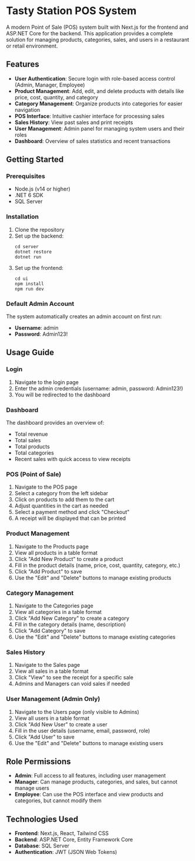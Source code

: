 # Tasty Station POS System

A modern Point of Sale (POS) system built with Next.js for the frontend and ASP.NET Core for the backend. This application provides a complete solution for managing products, categories, sales, and users in a restaurant or retail environment.

## Features

- **User Authentication**: Secure login with role-based access control (Admin, Manager, Employee)
- **Product Management**: Add, edit, and delete products with details like price, cost, quantity, and category
- **Category Management**: Organize products into categories for easier navigation
- **POS Interface**: Intuitive cashier interface for processing sales
- **Sales History**: View past sales and print receipts
- **User Management**: Admin panel for managing system users and their roles
- **Dashboard**: Overview of sales statistics and recent transactions

## Getting Started

### Prerequisites

- Node.js (v14 or higher)
- .NET 6 SDK
- SQL Server

### Installation

1. Clone the repository
2. Set up the backend:
   ```
   cd server
   dotnet restore
   dotnet run
   ```
3. Set up the frontend:
   ```
   cd ui
   npm install
   npm run dev
   ```

### Default Admin Account

The system automatically creates an admin account on first run:
- **Username**: admin
- **Password**: Admin123!

## Usage Guide

### Login

1. Navigate to the login page
2. Enter the admin credentials (username: admin, password: Admin123!)
3. You will be redirected to the dashboard

### Dashboard

The dashboard provides an overview of:
- Total revenue
- Total sales
- Total products
- Total categories
- Recent sales with quick access to view receipts

### POS (Point of Sale)

1. Navigate to the POS page
2. Select a category from the left sidebar
3. Click on products to add them to the cart
4. Adjust quantities in the cart as needed
5. Select a payment method and click "Checkout"
6. A receipt will be displayed that can be printed

### Product Management

1. Navigate to the Products page
2. View all products in a table format
3. Click "Add New Product" to create a product
4. Fill in the product details (name, price, cost, quantity, category, etc.)
5. Click "Add Product" to save
6. Use the "Edit" and "Delete" buttons to manage existing products

### Category Management

1. Navigate to the Categories page
2. View all categories in a table format
3. Click "Add New Category" to create a category
4. Fill in the category details (name, description)
5. Click "Add Category" to save
6. Use the "Edit" and "Delete" buttons to manage existing categories

### Sales History

1. Navigate to the Sales page
2. View all sales in a table format
3. Click "View" to see the receipt for a specific sale
4. Admins and Managers can void sales if needed

### User Management (Admin Only)

1. Navigate to the Users page (only visible to Admins)
2. View all users in a table format
3. Click "Add New User" to create a user
4. Fill in the user details (username, email, password, role)
5. Click "Add User" to save
6. Use the "Edit" and "Delete" buttons to manage existing users

## Role Permissions

- **Admin**: Full access to all features, including user management
- **Manager**: Can manage products, categories, and sales, but cannot manage users
- **Employee**: Can use the POS interface and view products and categories, but cannot modify them

## Technologies Used

- **Frontend**: Next.js, React, Tailwind CSS
- **Backend**: ASP.NET Core, Entity Framework Core
- **Database**: SQL Server
- **Authentication**: JWT (JSON Web Tokens)

